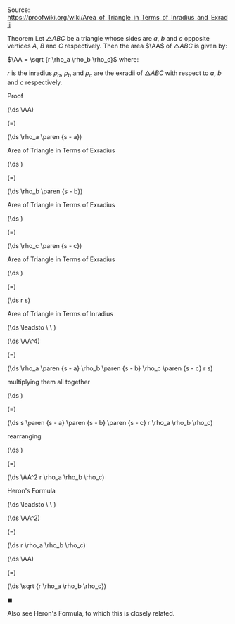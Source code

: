 # 

Source: https://proofwiki.org/wiki/Area_of_Triangle_in_Terms_of_Inradius_and_Exradii

Theorem
Let $\triangle ABC$ be a triangle whose sides are $a$, $b$ and $c$ opposite vertices $A$, $B$ and $C$ respectively.
Then the area $\AA$ of $\triangle ABC$ is given by:

$\AA = \sqrt {r \rho_a \rho_b \rho_c}$
where:

$r$ is the inradius
$\rho_a$, $\rho_b$ and $\rho_c$ are the exradii of $\triangle ABC$ with respect to $a$, $b$ and $c$ respectively.


Proof













\(\ds \AA\)

\(=\)







\(\ds \rho_a \paren {s - a}\)





Area of Triangle in Terms of Exradius














\(\ds \)

\(=\)







\(\ds \rho_b \paren {s - b}\)





Area of Triangle in Terms of Exradius














\(\ds \)

\(=\)







\(\ds \rho_c \paren {s - c}\)





Area of Triangle in Terms of Exradius














\(\ds \)

\(=\)







\(\ds r s\)





Area of Triangle in Terms of Inradius








\(\ds \leadsto \ \ \)





\(\ds \AA^4\)

\(=\)







\(\ds \rho_a \paren {s - a} \rho_b \paren {s - b} \rho_c \paren {s - c} r s\)





multiplying them all together














\(\ds \)

\(=\)







\(\ds s \paren {s - a} \paren {s - b} \paren {s - c} r \rho_a \rho_b \rho_c\)





rearranging














\(\ds \)

\(=\)







\(\ds \AA^2 r \rho_a \rho_b \rho_c\)





Heron's Formula








\(\ds \leadsto \ \ \)





\(\ds \AA^2\)

\(=\)







\(\ds r \rho_a \rho_b \rho_c\)




















\(\ds \AA\)

\(=\)







\(\ds \sqrt {r \rho_a \rho_b \rho_c}\)









$\blacksquare$


Also see
Heron's Formula, to which this is closely related.




